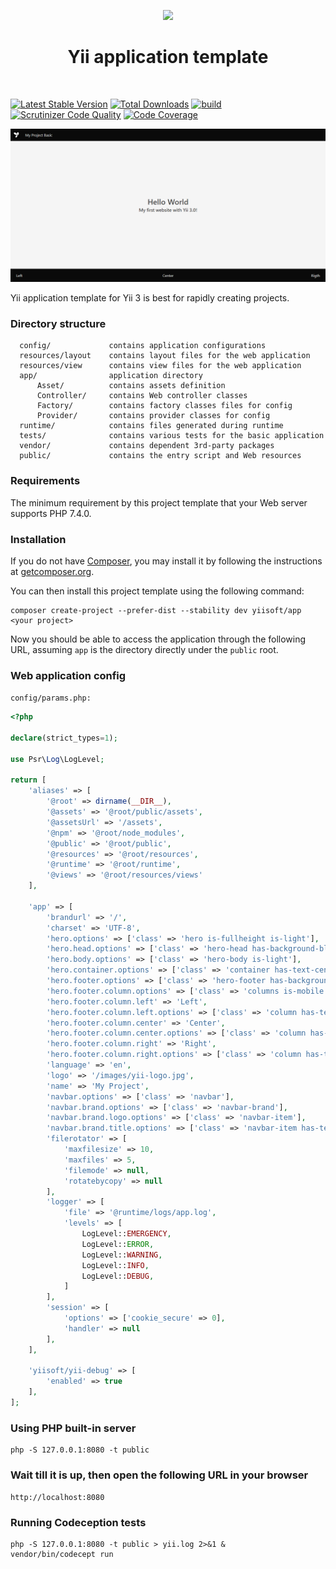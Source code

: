 <p align="center">
    <a href="https://github.com/yiisoft" target="_blank">
        <img src="https://github.com/yiisoft.png" height="100px">
    </a>
    <h1 align="center">Yii application template</h1>
    <br>
</p>

[![Latest Stable Version](https://poser.pugx.org/yiisoft/app/v/stable.png)](https://packagist.org/packages/yiisoft/app)
[![Total Downloads](https://poser.pugx.org/yiisoft/app/downloads.png)](https://packagist.org/packages/yiisoft/app)
[![build](https://github.com/yiisoft/app/workflows/build/badge.svg)](https://github.com/yiisoft/app/actions)
[![Scrutinizer Code Quality](https://scrutinizer-ci.com/g/yiisoft/app/badges/quality-score.png?b=master)](https://scrutinizer-ci.com/g/yiisoft/app/?branch=master)
[![Code Coverage](https://scrutinizer-ci.com/g/yiisoft/app/badges/coverage.png?b=master)](https://scrutinizer-ci.com/g/yiisoft/app/?branch=master)

<p align="center">
    <a href="https://github.com/yiisoft/app" target="_blank">
        <img src="docs/images/home.png" >
    </a>
</p>

Yii application template for Yii 3 is best for rapidly creating projects.

### Directory structure

      config/             contains application configurations
      resources/layout    contains layout files for the web application
      resources/view      contains view files for the web application
      app/                application directory
          Asset/          contains assets definition
          Controller/     contains Web controller classes
          Factory/        contains factory classes files for config
          Provider/       contains provider classes for config
      runtime/            contains files generated during runtime
      tests/              contains various tests for the basic application
      vendor/             contains dependent 3rd-party packages      
      public/             contains the entry script and Web resources

### Requirements

The minimum requirement by this project template that your Web server supports PHP 7.4.0.

### Installation

If you do not have [Composer](http://getcomposer.org/), you may install it by following the instructions
at [getcomposer.org](http://getcomposer.org/doc/00-intro.md#installation-nix).

You can then install this project template using the following command:

~~~
composer create-project --prefer-dist --stability dev yiisoft/app <your project>
~~~

Now you should be able to access the application through the following URL, assuming `app` is the directory
directly under the `public` root.

### Web application config

`config/params.php:`

```php
<?php

declare(strict_types=1);

use Psr\Log\LogLevel;

return [
    'aliases' => [
        '@root' => dirname(__DIR__),
        '@assets' => '@root/public/assets',
        '@assetsUrl' => '/assets',
        '@npm' => '@root/node_modules',
        '@public' => '@root/public',
        '@resources' => '@root/resources',
        '@runtime' => '@root/runtime',
        '@views' => '@root/resources/views'
    ],

    'app' => [
        'brandurl' => '/',
        'charset' => 'UTF-8',
        'hero.options' => ['class' => 'hero is-fullheight is-light'],
        'hero.head.options' => ['class' => 'hero-head has-background-black'],
        'hero.body.options' => ['class' => 'hero-body is-light'],
        'hero.container.options' => ['class' => 'container has-text-centered'],
        'hero.footer.options' => ['class' => 'hero-footer has-background-black'],
        'hero.footer.column.options' => ['class' => 'columns is-mobile'],
        'hero.footer.column.left' => 'Left',
        'hero.footer.column.left.options' => ['class' => 'column has-text-left has-text-light'],
        'hero.footer.column.center' => 'Center',
        'hero.footer.column.center.options' => ['class' => 'column has-text-centered has-text-light'],
        'hero.footer.column.right' => 'Right',
        'hero.footer.column.right.options' => ['class' => 'column has-text-right has-text-light'],
        'language' => 'en',
        'logo' => '/images/yii-logo.jpg',
        'name' => 'My Project',
        'navbar.options' => ['class' => 'navbar'],
        'navbar.brand.options' => ['class' => 'navbar-brand'],
        'navbar.brand.logo.options' => ['class' => 'navbar-item'],
        'navbar.brand.title.options' => ['class' => 'navbar-item has-text-light'],
        'filerotator' => [
            'maxfilesize' => 10,
            'maxfiles' => 5,
            'filemode' => null,
            'rotatebycopy' => null
        ],
        'logger' => [
            'file' => '@runtime/logs/app.log',
            'levels' => [
                LogLevel::EMERGENCY,
                LogLevel::ERROR,
                LogLevel::WARNING,
                LogLevel::INFO,
                LogLevel::DEBUG,
            ]
        ],
        'session' => [
            'options' => ['cookie_secure' => 0],
            'handler' => null
        ],
    ],

    'yiisoft/yii-debug' => [
        'enabled' => true
    ],
];
```

### Using PHP built-in server

~~~
php -S 127.0.0.1:8080 -t public
~~~

### Wait till it is up, then open the following URL in your browser

~~~
http://localhost:8080
~~~

### Running Codeception tests

~~~
php -S 127.0.0.1:8080 -t public > yii.log 2>&1 &
vendor/bin/codecept run
~~~

